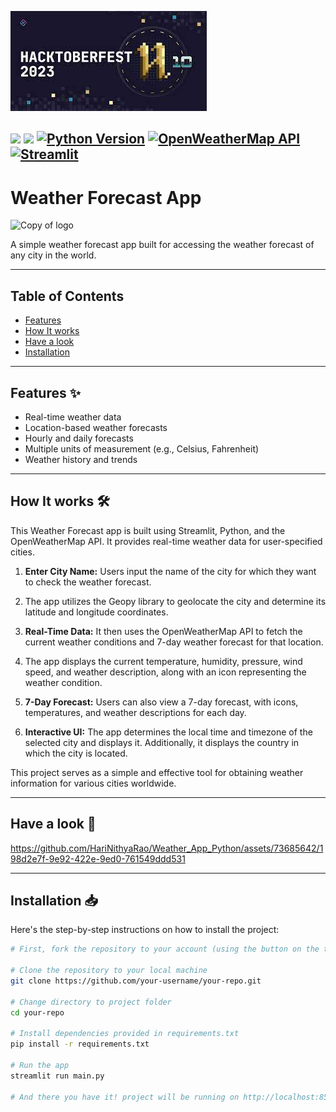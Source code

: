 ![img.png](img.png)

![](https://img.shields.io/badge/Open_Source-Project-orange)
![](https://img.shields.io/badge/Hacktoberfest_Contribution-2023-yellow)
[![Python Version](https://img.shields.io/badge/Python-3.7%2B-blue)](https://www.python.org/downloads/)
[![OpenWeatherMap API](https://img.shields.io/badge/OpenWeatherMap-API-brightgreen)](https://openweathermap.org/)
[![Streamlit](https://img.shields.io/badge/Streamlit-0.90.1-red)](https://www.streamlit.io/)
---

# Weather Forecast App

![Copy of logo](https://github.com/HariNithyaRao/Weather_App_Python/assets/73685642/cc76db7c-fe68-45f0-b4c6-3380e10a5722)


A simple weather forecast app built for accessing the weather forecast of any city in the world.

---

## Table of Contents

- [Features](#features)
- [How It works](#how-it-works)
- [Have a look](#have-a-look)
- [Installation](#installation)


---

## Features :sparkles: 

- Real-time weather data
- Location-based weather forecasts
- Hourly and daily forecasts
- Multiple units of measurement (e.g., Celsius, Fahrenheit)
- Weather history and trends

---

## How It works 🛠️

This Weather Forecast app is built using Streamlit, Python, and the OpenWeatherMap API. It provides real-time weather data for user-specified cities.

1. **Enter City Name:** Users input the name of the city for which they want to check the weather forecast.

2. The app utilizes the Geopy library to geolocate the city and determine its latitude and longitude coordinates.

3. **Real-Time Data:** It then uses the OpenWeatherMap API to fetch the current weather conditions and 7-day weather forecast for that location.

4. The app displays the current temperature, humidity, pressure, wind speed, and weather description, along with an icon representing the weather condition.

5. **7-Day Forecast:** Users can also view a 7-day forecast, with icons, temperatures, and weather descriptions for each day.

6. **Interactive UI:** The app determines the local time and timezone of the selected city and displays it. Additionally, it displays the country in which the city is located.

This project serves as a simple and effective tool for obtaining weather information for various cities worldwide.


---
## Have a look 👀


https://github.com/HariNithyaRao/Weather_App_Python/assets/73685642/198d2e7f-9e92-422e-9ed0-761549ddd531


---
## Installation :inbox_tray:

Here's the step-by-step instructions on how to install the project:

```bash
# First, fork the repository to your account (using the button on the top-right corner)

# Clone the repository to your local machine
git clone https://github.com/your-username/your-repo.git

# Change directory to project folder
cd your-repo

# Install dependencies provided in requirements.txt
pip install -r requirements.txt

# Run the app
streamlit run main.py

# And there you have it! project will be running on http://localhost:8501 by default
```



